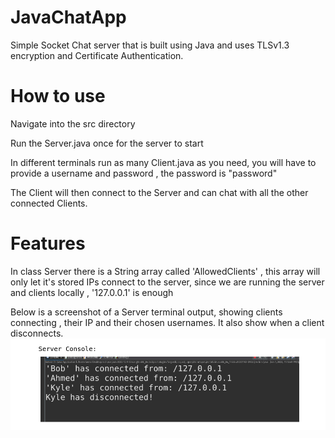 # JavaChatApp
Simple Socket Chat server that is built using Java and uses TLSv1.3 encryption and Certificate Authentication.

# How to use
Navigate into the src directory

Run the Server.java once for the server to start

In different terminals run as many Client.java as you need, you will have to provide a username and password , the password is "password"

The Client will then connect to the Server and can chat with all the other connected Clients.	


# Features

In class Server there is a String array called 'AllowedClients' , this array will only let it's stored IPs connect to the server, since we are running the server and clients locally , '127.0.0.1' is enough


Below is a screenshot of a Server terminal output, showing clients connecting , their IP and their chosen usernames.
It also show when a client disconnects.
![](images/server.png)

